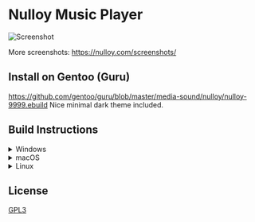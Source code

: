 # Nulloy Music Player

![Screenshot](http://nulloy.com/files/screen.png)

More screenshots: https://nulloy.com/screenshots/

## Install on Gentoo (Guru)

https://github.com/gentoo/guru/blob/master/media-sound/nulloy/nulloy-9999.ebuild
Nice minimal dark theme included.

## Build Instructions

<details>
<summary>Windows</summary>

### Prerequisites

* Qt 5 offline installer https://www.qt.io/offline-installers/
* GStreamer 1.0 MinGW 32-bit (runtime and development installers) http://gstreamer.freedesktop.org/download/
* pkg-config and its dependencies (glib and gettext-runtime) https://download.gnome.org/binaries/win32/dependencies/, https://download.gnome.org/binaries/win32/glib/
* CMake http://www.cmake.org/
* TagLib source code https://github.com/taglib/taglib/
* ImageMagick https://imagemagick.org/script/download.php#windows
* 7zip http://www.7-zip.org/

Disconnect from the Internet to skip creating Qt account. Run Qt 5 offline installer and select only the following components:
```
+ Qt
  + Qt 5
    - Qt Prebuilt Components for MinGW 32-bit
    - Qt Script
  + Developer and Designer Tools
    - MinGW 32-bit toolchain
```

Extract pkg-config and its dependencies into `C:\Downloads\pkg-config`.

Install GStreamer runtime and development packages. Open command prompt and execute:
```bat
del C:\gstreamer\1.0\mingw_x86\lib\libstdc++.a
```

Extract and / or install the rest of the prerequisites.

### Build TagLib

Run Qt MinGW terminal and execute:

```bat
C:\Downloads\taglib
cmake.exe -G "MinGW Makefiles" -DCMAKE_BUILD_TYPE=Release -DBUILD_SHARED_LIBS=ON -DZLIB_INCLUDE_DIR=C:\gstreamer\1.0\mingw_x86\include -DCMAKE_INSTALL_PREFIX="."
mingw32-make
mingw32-make install
```

### Build & Run Nulloy

In the same terminal execute:

```bat
set PATH=C:\Program Files\7-Zip;%PATH%
set PATH=C:\gstreamer\1.0\mingw_x86\bin;%PATH%
set PATH=C:\Downloads\pkg-config\bin;%PATH%
set PKG_CONFIG_PATH=C:\gstreamer\1.0\mingw_x86\lib\pkgconfig;%PKG_CONFIG_PATH%
set PKG_CONFIG_PATH=C:\Downloads\taglib\lib\pkgconfig;%PKG_CONFIG_PATH%
set GST_PLUGIN_PATH=C:\gstreamer\1.0\mingw_x86\lib

cd C:\Downloads\nulloy
configure.bat
mingw32-make
copy /B /Y C:\gstreamer\1.0\mingw_x86\bin\*.dll .
del libstdc++-6.dll
copy /B /Y C:\Downloads\taglib\bin\libtag.dll .
windeployqt Nulloy.exe
Nulloy.exe
```
</details>

<details>
<summary>macOS</summary>

### Prerequisites
* Xcode Command Line Tools
* MacPorts http://www.macports.org/ or HomeBrew https://brew.sh/

### Environment

Install Xcode Command Line Tools:

```sh
xcode-select --install
```

### Dependences

First install either MacPorts or HomeBrew.

### MacPorts

After installing MacPorts:

```sh
sudo port install pkgconfig qt5 qt5-qtscript qt5-qttools gstreamer1 gstreamer1-gst-plugins-base taglib ImageMagick librsvg
export PATH=/opt/local/libexec/qt5/bin:$PATH
# install extra GStreamer plugins for more audio formats
sudo port install gstreamer1-gst-plugins-good gstreamer1-gst-plugins-bad gstreamer1-gst-plugins-ugly

cd nulloy.git
./configure
make
open nulloy.app
```

### HomeBrew

After installing HomeBrew:

```sh
brew install pkgconfig qt5 gstreamer gst-plugins-base taglib imagemagick librsvg
export PATH=/usr/local/opt/qt/bin:$PATH
# install extra GStreamer plugins for more audio formats
brew install gst-plugins-good gst-plugins-bad gst-plugins-ugly

cd nulloy.git
./configure
make
open nulloy.app
```

### Xcode

Generate Xcode project file:

```sh
cd nulloy.git
./configure --xcode
open nulloy.xcodeproj
```
Build `widget_collection`, `plugin_taglib` and `plugin_gstreamer` targets. It may take several attempts to build, but it should succeed eventually.
Build and run `nulloy` target.
</details>

<details>
<summary>Linux</summary>

### Dependences

#### DEB-based distro

```sh
apt install g++ qttools5-dev qtscript5-dev qtbase5-private-dev libqt5x11extras5-dev libgstreamer-plugins-base1.0-dev libgstreamer1.0-dev zip libx11-dev libx11-xcb-dev libtag1-dev imagemagick librsvg2-bin libqt5svg5-dev
# install extra GStreamer plugins for more audio formats
apt install gstreamer1.0-plugins-good gstreamer1.0-plugins-bad gstreamer1.0-plugins-ugly
```

#### RPM-based distro

```sh
yum install gcc-c++ qt5-qtbase-devel qt5-qttools-devel qt5-qttools-static qt5-qtscript-devel qt5-qtbase-private-devel qt5-linguist gstreamer1-plugins-base-devel gstreamer1-devel zip libX11-devel libxcb-devel taglib-devel ImageMagick librsvg2 qt5-qtsvg-devel
# install extra GStreamer plugins for more audio formats
yum install gstreamer1-plugins-good gstreamer1-plugins-bad gstreamer1-plugins-ugly
```

### Build & Run Nulloy

```sh
cd nulloy.git
./configure
make
./nulloy
```
</details>

## License
[GPL3](/LICENSE.GPL3)
